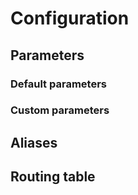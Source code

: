 # Configuration

## Parameters

### Default parameters

### Custom parameters

## Aliases

## Routing table